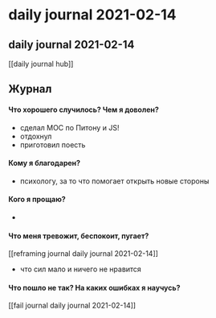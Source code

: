 # daily journal 2021-02-14

## daily journal 2021-02-14
[[daily journal hub]]


## Журнал
#### Что хорошего случилось? Чем я доволен?
- сделал МОС по Питону и JS!
- отдохнул
- приготовил поесть

#### Кому я благодарен?
- психологу, за то что помогает открыть новые стороны

#### Кого я прощаю?
- 

#### Что меня тревожит, беспокоит, пугает?
[[reframing journal daily journal 2021-02-14]]
- что сил мало и ничего не нравится

#### Что пошло не так? На каких ошибках я научусь?
[[fail journal daily journal 2021-02-14]]

